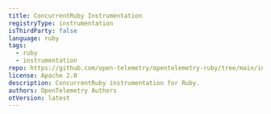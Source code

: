 ```yaml
---
title: ConcurrentRuby Instrumentation
registryType: instrumentation
isThirdParty: false
language: ruby
tags:
  - ruby
  - instrumentation
repo: https://github.com/open-telemetry/opentelemetry-ruby/tree/main/instrumentation/concurrent_ruby
license: Apache 2.0
description: ConcurrentRuby instrumentation for Ruby.
authors: OpenTelemetry Authors
otVersion: latest
---
```

